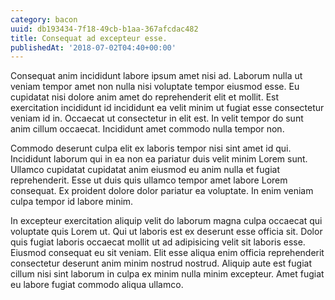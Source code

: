 ```yaml
---
category: bacon
uuid: db193434-7f18-49cb-b1aa-367afcdac482
title: Consequat ad excepteur esse.
publishedAt: '2018-07-02T04:40+00:00'
---
```


Consequat anim incididunt labore ipsum amet nisi ad. Laborum nulla ut veniam tempor amet non nulla nisi voluptate tempor eiusmod esse. Eu cupidatat nisi dolore anim amet do reprehenderit elit et mollit. Est exercitation incididunt id incididunt ea velit minim ut fugiat esse consectetur veniam id in. Occaecat ut consectetur in elit est. In velit tempor do sunt anim cillum occaecat. Incididunt amet commodo nulla tempor non.

Commodo deserunt culpa elit ex laboris tempor nisi sint amet id qui. Incididunt laborum qui in ea non ea pariatur duis velit minim Lorem sunt. Ullamco cupidatat cupidatat anim eiusmod eu anim nulla et fugiat reprehenderit. Esse ut duis quis ullamco tempor amet labore Lorem consequat. Ex proident dolore dolor pariatur ea voluptate. In enim veniam culpa tempor id labore minim.

In excepteur exercitation aliquip velit do laborum magna culpa occaecat qui voluptate quis Lorem ut. Qui ut laboris est ex deserunt esse officia sit. Dolor quis fugiat laboris occaecat mollit ut ad adipisicing velit sit laboris esse. Eiusmod consequat eu sit veniam. Elit esse aliqua enim officia reprehenderit consectetur deserunt anim minim nostrud nostrud. Aliquip aute est fugiat cillum nisi sint laborum in culpa ex minim nulla minim excepteur. Amet fugiat eu labore fugiat commodo aliqua ullamco.
